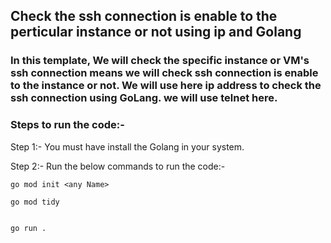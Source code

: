 ## Check the ssh connection is enable to the perticular instance or not using ip and Golang

### In this template, We will check the specific instance or VM's ssh connection means we will check ssh connection is enable to the instance or not. We will use here ip address to check the ssh connection using GoLang. we will use telnet here.

### Steps to run the code:-
Step 1:- You must have install the Golang in your system.

Step 2:- Run the below commands to run the code:-

    go mod init <any Name>

    go mod tidy


    go run .